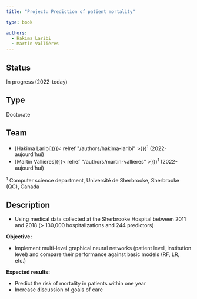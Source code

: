 ```yaml
---
title: "Project: Prediction of patient mortality"

type: book

authors:
  - Hakima Laribi
  - Martin Vallières
---
```


## Status

In progress (2022-today)

## Type

Doctorate

## Team

- [Hakima Laribi]({{< relref "/authors/hakima-laribi" >}})<sup>1</sup> (2022-aujourd'hui)
- [Martin Vallières]({{< relref "/authors/martin-vallieres" >}})<sup>1</sup> (2022-aujourd'hui)

<sup>1</sup> Computer science department, Université de Sherbrooke, Sherbrooke (QC), Canada

## Description

- Using medical data collected at the Sherbrooke Hospital between 2011 and 2018 (> 130,000 hospitalizations and 244 predictors)

**Objective:** 

- Implement multi-level graphical neural networks (patient level, institution level) and compare their performance against basic models (RF, LR, etc.)

**Expected results:**

- Predict the risk of mortality in patients within one year
- Increase discussion of goals of care
